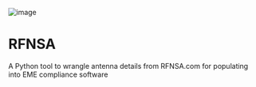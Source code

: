 ![image](https://user-images.githubusercontent.com/45975234/235141428-91ee5bfb-5b94-4f8d-a2db-a92a0f024d25.png)

# RFNSA
A Python tool to wrangle antenna details from RFNSA.com for populating into EME compliance software 
